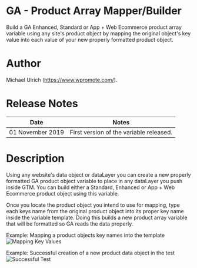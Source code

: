 # GA - Product Array Mapper/Builder
Build a GA Enhanced, Standard or App + Web Ecommerce product array variable using any site's product object by mapping the original object's key value into each value of your new properly formatted product object.

# Author
Michael Ulrich (https://www.wpromote.com/).

# Release Notes
| Date | Notes |
|-------|-------|
| 01 November 2019 | First version of the variable released. |

# Description
Using any website's data object or dataLayer you can create a new properly formatted GA product object variable to place in any dataLayer you push inside GTM. You can build either a Standard, Enhanced or App + Web Ecommerce product object using this variable.

Once you locate the product object you intend to use for mapping, type each keys name from the original product object into its proper key name inside the variable template. Doing this builds a new product array variable that will be formatted so GA reads the data properly. 

Example: Mapping a product objects key names into the template
![Mapping Key Values](https://user-images.githubusercontent.com/53228114/68046247-6b37c380-fca9-11e9-9cd3-0b11cd783f85.png)

Example: Successful creation of a new product data object in the test
![Successful Test](https://user-images.githubusercontent.com/53228114/68046257-768aef00-fca9-11e9-8ec2-4ee150a6a3d2.png)
